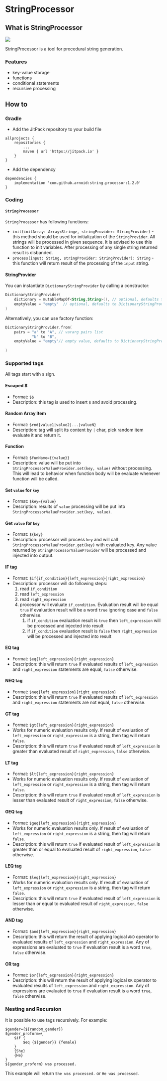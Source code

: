 # StringProcessor

## What is StringProcessor
[![](https://jitpack.io/v/arnoid/string.processor.svg)](https://jitpack.io/#arnoid/string.processor)

StringProcessor is a tool for procedural string generation.

### Features
* key-value storage
* functions
* conditional statements
* recursive processing

## How to

### Gradle

* Add the JitPack repository to your build file
```
allprojects {
    repositories {
        ...
        maven { url 'https://jitpack.io' }
    }
}
```
* Add the dependency
```
dependencies {
    implementation 'com.github.arnoid:string.processor:1.2.0'
}
```

### Coding

#### `StringProcessor`

`StringProcessor` has following functions:
* `init(initArray: Array<String>, stringProvider: StringProvider)` - this method should be used for initialization of the `StringProvider`. All strings will be processed in given sequence. It is advised to use this function to init variables. After processing of any single string returned result is disbanded.
* `process(input: String, stringProvider: StringProvider): String` - this function will return result of the processing of the `input` string.

#### StringProvider

You can instantiate `DictionaryStringProvider` by calling a constructor:
```kotlin
DictionaryStringProvider(
    dictionary = mutableMapOf<String,String>(), // optional, defaults to empty map,
    emptyValue = "empty"  // optional, defaults to DictionaryStringProvider.DEFAULT_EMPTY_VALUE
)
```

Alternatively, you can use factory function:
```kotlin
DictionaryStringProvider.from(
    pairs = "a" to "A", // vararg pairs list 
            "b" to "B",
    emptyValue = "empty"// empty value, defaults to DictionaryStringProvider.DEFAULT_EMPTY_VALUE
    
)
```

### Supported tags

All tags start with `$` sign.

#### Escaped $

* Format: `$$`
* Description: this tag is used to insert `$` and avoid processing.

#### Random Array Item

* Format: `$rnd{value1|value2|...|valueN}`
* Description: tag will split its content by `|` char, pick random item evaluate it and return it.

#### Function
* Format: `$funName={{value}}`
* Description: value will be put into `StringProcessorValueProvider.set(key, value)` without processing. This will lead to behavior when function body will be evaluate whenever function will be called.

#### Set `value` for `key`
* Format: `$key={value}`
* Description: results of `value` processing will be put into `StringProcessorValueProvider.set(key, value)`.

#### Get `value` for `key`
* Format: `${key}`
* Description: processor will process `key` and will call `StringProcessorValueProvider.get(key)` with evaluated key. Any value returned by `StringProcessorValueProvider` will be processed and injected into output. 

#### IF tag
* Format: `$if{if_condition}{left_expression}{right_expression}`
* Description: processor will do following steps:
    1. read `if_condition`
    2. read `left_expression`
    3. read `right_expression`
    4. processor will evaluate `if_condition`. Evaluation result will be equal `true` if evaluation result will be a word `true` ignoring case and `false` otherwise.
        1. if `if_condition` evaluation result is `true` then `left_expression` will be processed and injected into result 
        2. if `if_condition` evaluation result is `false` then `right_expression` will be processed and injected into result

#### EQ tag
* Format: `$eq{left_expression}{right_expression}`
* Description: this will return `true` if evaluated results of `left_expression` and `right_expression` statements are equal, `false` otherwise.

#### NEQ tag
* Format: `$neq{left_expression}{right_expression}`
* Description: this will return `true` if evaluated results of `left_expression` and `right_expression` statements are not equal, `false` otherwise. 

#### GT tag
* Format: `$gt{left_expression}{right_expression}`
* Works for numeric evaluation results only. If result of evaluation of `left_expression` or `right_expression` is a string, then tag will return `false`. 
* Description: this will return `true` if evaluated result of `left_expression` is greater than evaluated result of `right_expression`, `false` otherwise.

#### LT tag
* Format: `$lt{left_expression}{right_expression}`
* Works for numeric evaluation results only. If result of evaluation of `left_expression` or `right_expression` is a string, then tag will return `false`. 
* Description: this will return `true` if evaluated result of `left_expression` is lesser than evaluated result of `right_expression`, `false` otherwise.

#### GEQ tag
* Format: `$geq{left_expression}{right_expression}`
* Works for numeric evaluation results only. If result of evaluation of `left_expression` or `right_expression` is a string, then tag will return `false`. 
* Description: this will return `true` if evaluated result of `left_expression` is greater than or equal to evaluated result of `right_expression`, `false` otherwise.

#### LEQ tag
* Format: `$leq{left_expression}{right_expression}`
* Works for numeric evaluation results only. If result of evaluation of `left_expression` or `right_expression` is a string, then tag will return `false`. 
* Description: this will return `true` if evaluated result of `left_expression` is lesser than or equal to evaluated result of `right_expression`, `false` otherwise.

#### AND tag
* Format: `$and{left_expression}{right_expression}`
* Description: this will return the result of applying logical `AND` operator to evaluated results of `left_expression` and `right_expression`. Any of expressions are evaluated to `true` if evaluation result is a word `true`, `false` otherwise.

#### OR tag
* Format: `$or{left_expression}{right_expression}`
* Description: this will return the result of applying logical `OR` operator to evaluated results of `left_expression` and `right_expression`. Any of expressions are evaluated to `true` if evaluation result is a word `true`, `false` otherwise.

### Nesting and Recursion

It is possible to use tags recursively. For example:

```
$gender={${random_gender}}
$gender_proform={
    $if {
        $eq {${gender}} {female}
    }
    {She}
    {He}
}
${gender_proform} was processed.
```

This example will return `She was processed.` or `He was processed`. 
